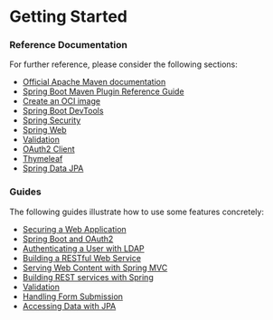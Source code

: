 # Getting Started

### Reference Documentation
For further reference, please consider the following sections:

* [Official Apache Maven documentation](https://maven.apache.org/guides/index.html)
* [Spring Boot Maven Plugin Reference Guide](https://docs.spring.io/spring-boot/docs/2.7.12/maven-plugin/reference/html/)
* [Create an OCI image](https://docs.spring.io/spring-boot/docs/2.7.12/maven-plugin/reference/html/#build-image)
* [Spring Boot DevTools](https://docs.spring.io/spring-boot/docs/2.7.12/reference/htmlsingle/#using.devtools)
* [Spring Security](https://docs.spring.io/spring-boot/docs/2.7.12/reference/htmlsingle/#web.security)
* [Spring Web](https://docs.spring.io/spring-boot/docs/2.7.12/reference/htmlsingle/#web)
* [Validation](https://docs.spring.io/spring-boot/docs/2.7.12/reference/htmlsingle/#io.validation)
* [OAuth2 Client](https://docs.spring.io/spring-boot/docs/2.7.12/reference/htmlsingle/#web.security.oauth2.client)
* [Thymeleaf](https://docs.spring.io/spring-boot/docs/2.7.12/reference/htmlsingle/#web.servlet.spring-mvc.template-engines)
* [Spring Data JPA](https://docs.spring.io/spring-boot/docs/2.7.12/reference/htmlsingle/#data.sql.jpa-and-spring-data)

### Guides
The following guides illustrate how to use some features concretely:

* [Securing a Web Application](https://spring.io/guides/gs/securing-web/)
* [Spring Boot and OAuth2](https://spring.io/guides/tutorials/spring-boot-oauth2/)
* [Authenticating a User with LDAP](https://spring.io/guides/gs/authenticating-ldap/)
* [Building a RESTful Web Service](https://spring.io/guides/gs/rest-service/)
* [Serving Web Content with Spring MVC](https://spring.io/guides/gs/serving-web-content/)
* [Building REST services with Spring](https://spring.io/guides/tutorials/rest/)
* [Validation](https://spring.io/guides/gs/validating-form-input/)
* [Handling Form Submission](https://spring.io/guides/gs/handling-form-submission/)
* [Accessing Data with JPA](https://spring.io/guides/gs/accessing-data-jpa/)

